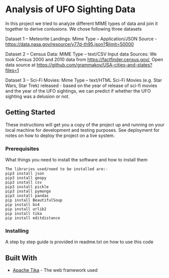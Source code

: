 # Analysis of UFO Sighting Data

In this project we tried to analyze different MIME types of data and join it together to derive conlusions.
We chose following three datasets

Dataset 1 – Meteorite Landings: Mime Type – Application/JSON
Source - https://data.nasa.gov/resource/y77d-th95.json?$limit=50000

Dataset 2 – Census Data: MIME Type – text/CSV
Input data Sources:  We took Census 2000 and 2010 data from  https://factfinder.census.gov/, Open data source at https://github.com/grammakov/USA-cities-and-states?files=1

Dataset 3 – Sci-Fi Movies: Mime Type – text/HTML
Sci-Fi Movies (e.g. Star Wars, Star Trek) released - based on the year of release of sci-fi movies and the year of the UFO sightings, we can predict if whether the UFO sighting was a delusion or not.


## Getting Started

These instructions will get you a copy of the project up and running on your local machine for development and testing purposes. See deployment for notes on how to deploy the project on a live system.

### Prerequisites

What things you need to install the software and how to install them

```
The libraries used/need to be installed are:-
pip3 install json
pip3 install geopy
pip3 install csv
pip3 install pickle
pip3 install pymongo
pip3 install pandas
pip install BeautifulSoup
pip install bs4
pip install urlib2
pip install tika
pip install editdistance
```

### Installing

A step by step guide is provided in readme.txt on how to use this code


## Built With

* [Apache Tika](https://tika.apache.org/) - The web framework used

